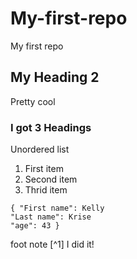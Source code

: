  #  My-first-repo
 My first repo
 ##  My Heading 2
Pretty cool
 ###  I got 3 Headings
  Unordered list 
1. First item
2. Second item
3. Thrid item
  ```
{ "First name": Kelly
"Last name": Krise
"age": 43 }
```
foot note  [^1] 
I did it!


 
